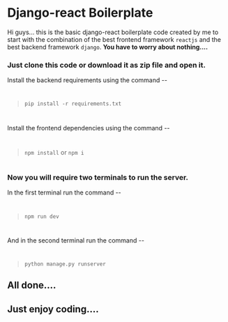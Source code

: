 # Django-react Boilerplate

Hi guys... this is the basic django-react boilerplate code created by me to start with the combination of the best frontend framework `reactjs` and the best backend framework `django`.
**You have to worry about nothing....**
### Just clone this code or download it as zip file and open it.
Install the backend requirements using the command --
#
> ```pip install -r requirements.txt```
#
Install the frontend dependencies using the command --
# 
> ```npm install``` or ```npm i```
#
### Now you will require two terminals to run the server.
In the first terminal run the command --
#
> ```npm run dev```
#
And in the second terminal run the command --
#
> ```python manage.py runserver```
## All done....
## Just enjoy coding....

